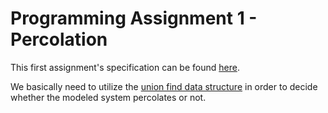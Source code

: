 # Programming Assignment 1 - Percolation

This first assignment's specification can be found [here](http://coursera.cs.princeton.edu/algs4/assignments/percolation.html).

We basically need to utilize the [union find data structure](https://en.wikipedia.org/wiki/Disjoint-set_data_structure) in order to decide whether the modeled system percolates or not.

